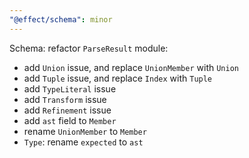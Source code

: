 ```yaml
---
"@effect/schema": minor
---
```


Schema: refactor `ParseResult` module:

- add `Union` issue, and replace `UnionMember` with `Union`
- add `Tuple` issue, and replace `Index` with `Tuple`
- add `TypeLiteral` issue
- add `Transform` issue
- add `Refinement` issue
- add `ast` field to `Member`
- rename `UnionMember` to `Member`
- `Type`: rename `expected` to `ast`
